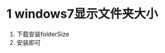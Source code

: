 # 1 windows7显示文件夹大小
1. 下载安装folderSize
2. 安装即可


<!--stackedit_data:
eyJoaXN0b3J5IjpbMTQzMzcxNDMyMiw3OTU1NTY4MDJdfQ==
-->